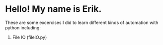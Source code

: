 # Hello! My name is Erik. 

These are some excercises I did to learn different kinds of automation with python including:

1. File IO (fileIO.py)